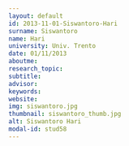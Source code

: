 ```yaml
---
layout: default 
id: 2013-11-01-Siswantoro-Hari
surname: Siswantoro
name: Hari
university: Univ. Trento
date: 01/11/2013
aboutme: 
research_topic: 
subtitle: 
advisor: 
keywords: 
website: 
img: siswantoro.jpg
thumbnail: siswantoro_thumb.jpg
alt: Siswantoro Hari
modal-id: stud58
---
```


